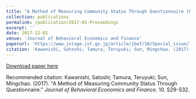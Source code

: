 ```yaml
---
title: "A Method of Measuring Community Status Through Questionnaire (Proc. in Japanese)"
collection: publications
permalink: /publication/2017-01-Proceedings
excerpt: ''
date: 2017-12-01
venue: 'Journal of Behavioral Economics and Finance'
paperurl: 'https://www.jstage.jst.go.jp/article/jbef/10/Special_issue/10_S29/_article/-char/ja/'
citation: 'Kawanishi, Satoshi; Tamura, Teruyuki; Sun, Mingchao. (2017). &quot;A Method of Measuring Community Status Through Questionnaire.&quot; <i>Journal of Behavioral Economics and Finance</i>. 10. S29-S32.'
---
```


[Download paper here](https://www.jstage.jst.go.jp/article/jbef/10/Special_issue/10_S29/_pdf/-char/ja)

Recommended citation: Kawanishi, Satoshi; Tamura, Teruyuki; Sun, Mingchao. (2017). "A Method of Measuring Community Status Through Questionnaire." <i>Journal of Behavioral Economics and Finance</i>. 10. S29-S32.
